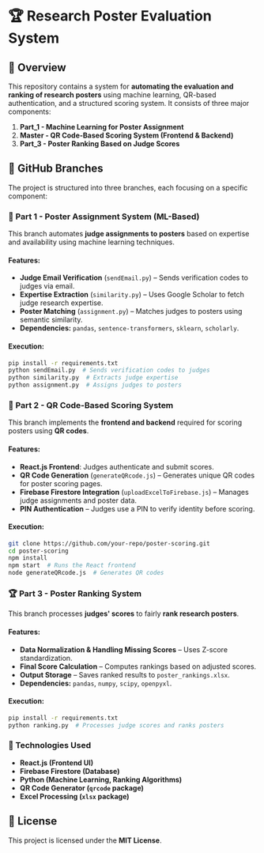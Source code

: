 # 🏆 Research Poster Evaluation System

## 📌 Overview  
This repository contains a system for **automating the evaluation and ranking of research posters** using machine learning, QR-based authentication, and a structured scoring system. It consists of three major components:

1. **Part_1 - Machine Learning for Poster Assignment**
2. **Master - QR Code-Based Scoring System (Frontend & Backend)**
3. **Part_3 - Poster Ranking Based on Judge Scores**

## 📂 GitHub Branches  
The project is structured into three branches, each focusing on a specific component:

### 🧠 Part 1 - Poster Assignment System (ML-Based)  
This branch automates **judge assignments to posters** based on expertise and availability using machine learning techniques.

#### Features:
- **Judge Email Verification** (`sendEmail.py`) – Sends verification codes to judges via email.
- **Expertise Extraction** (`similarity.py`) – Uses Google Scholar to fetch judge research expertise.
- **Poster Matching** (`assignment.py`) – Matches judges to posters using semantic similarity.
- **Dependencies:** `pandas`, `sentence-transformers`, `sklearn`, `scholarly`.

#### Execution:
```sh
pip install -r requirements.txt
python sendEmail.py  # Sends verification codes to judges
python similarity.py  # Extracts judge expertise
python assignment.py  # Assigns judges to posters
```

### 🔲 Part 2 - QR Code-Based Scoring System  
This branch implements the **frontend and backend** required for scoring posters using **QR codes**.

#### Features:
- **React.js Frontend**: Judges authenticate and submit scores.
- **QR Code Generation** (`generateQRcode.js`) – Generates unique QR codes for poster scoring pages.
- **Firebase Firestore Integration** (`uploadExcelToFirebase.js`) – Manages judge assignments and poster data.
- **PIN Authentication** – Judges use a PIN to verify identity before scoring.

#### Execution:
```sh
git clone https://github.com/your-repo/poster-scoring.git
cd poster-scoring
npm install
npm start  # Runs the React frontend
node generateQRcode.js  # Generates QR codes
```

### 🏆 Part 3 - Poster Ranking System  
This branch processes **judges' scores** to fairly **rank research posters**.

#### Features:
- **Data Normalization & Handling Missing Scores** – Uses Z-score standardization.
- **Final Score Calculation** – Computes rankings based on adjusted scores.
- **Output Storage** – Saves ranked results to `poster_rankings.xlsx`.
- **Dependencies:** `pandas`, `numpy`, `scipy`, `openpyxl`.

#### Execution:
```sh
pip install -r requirements.txt
python ranking.py  # Processes judge scores and ranks posters
```

### 📡 Technologies Used  
- **React.js (Frontend UI)**  
- **Firebase Firestore (Database)**  
- **Python (Machine Learning, Ranking Algorithms)**  
- **QR Code Generator (`qrcode` package)**  
- **Excel Processing (`xlsx` package)**  

## 📝 License  
This project is licensed under the **MIT License**.  

